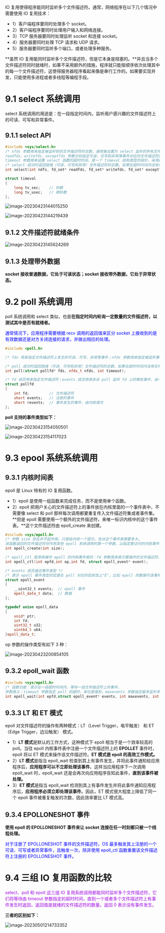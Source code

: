 IO 复用使得程序能同时监听多个文件描述符。通常，网络程序在以下几个情况中需要使用 IO 复用技术：

* 1）客户端程序要同时处理多个 socket。
* 2）客户端程序要同时处理用户输入和网络连接。
* 3）TCP 服务器要同时处理监听 socket 和连接 socket。
* 4）服务器要同时处理 TCP 请求和 UDP 请求。
* 5）服务器要同时监听多个端口，或者处理多种服务。

**虽然 IO 复用能同时监听多个文件描述符，但是它本身是阻塞的。**并且当多个文件描述符同时就绪时，如果不采用额外的措施，程序就只能按顺序依次处理其中的每一个文件描述符，这使得服务器程序看起来像是串行工作的。如果要实现并发，只能使用多进程或者多线程等编程手段。

# 9.1 select 系统调用

select 系统调用的用途是：在一段指定时间内，监听用户感兴趣的文件描述符上的可读、可写和异常事件。

## 9.1.1 select API

```c++
#include <sys/select.h>
/* nfds 参数用来指定被监听到的文件描述符的总数，通常被设置为 select 监听的所有文件描述符中的最大值加1，因为文件描述符是从 0 开始计数的。
readfds、writefds、exceptfds 参数分别指定可读、可写和异常等事件对应的文件描述符集合。应用程序调用 select 函数时，通过这 3 哥参数传入自己感兴趣的文件描述符。select 调用返回时，内核将修改它们来通知应用程序哪些文件描述符已经准备就绪。
timeout 参数用来设置 select 函数的超时时间。是一个 timeval 结构类型的指针，采用指针的目的是内核将修改它来告诉应用程序 select 等待了多久。但是这个时间不是准的，因为调用失败后的 timeout 值是不确定的。*/
/* select 成功时返回就绪（可读、可写和异常）文件描述符的总数。如果在超时时间内没有任何文件描述符就绪，select 将返回 0，失败就返回 -1 并设置 errno。如果在 select 等待期间，程序收到信号，则 select 立即返回 -1，并设置 errno 为 EINTR。*/
int select(int ndfs, fd_set* readfds, fd_set* writefds, fd_set* exceptfds, struct timeval* timeout);

struct timeval
{
	long tv_sec;	// 秒数
    long tv_usec;	// 微秒数
};
```

![image-20230423144015250](Image/fd_set结构体.png)

![image-20230423144219439](Image/使用宏访问fd_set结构体中得位.png)



## 9.1.2 文件描述符就绪条件

![image-20230423145624269](Image/文件描述符就绪条件.png)



## 9.1.3 处理带外数据

**socket 接收普通数据，它处于可读状态；socket 接收带外数据，它处于异常状态。**



# 9.2 poll 系统调用

poll 系统调用和 select 类似，也是**在指定时间内轮询一定数量的文件描述符，以测试其中是否有就绪者。**

<font color=blue>通常情况下，应用程序需要根据 recv 调用的返回值来区分 socket 上接收到的是有效数据还是对方关闭连接的请求，并做出相应的处理。</font>

```c++
#include <poll.h>

/* fds 用来指定文件描述符上发生的可读、可写、异常等事件；nfds 参数用来指定被监听事件集合 fds 的大小；timeout 参数指定 poll 的超时，单位是毫秒。当 timeout=-1 时，poll 掉将永远被阻塞，直到某个事件发生；当 timeout 为 0 时，poll 调用将立即返回。 */

/* poll 成功时返回就绪（可读、可写和异常）文件描述符的总数。如果在超时时间内没有任何文件描述符就绪，poll 将返回 0，失败就返回 -1 并设置 errno。如果在 poll 等待期间，程序收到信号，则 poll 立即返回 -1，并设置 errno 为 EINTR。*/
int poll(struct pollfd* fds, nfds_t nfds, int timeout);

/* fd 成员用来指定文件描述符；events 成员用来告诉 poll 监听 fd 上的哪些事件，由一系列事件按位进行或；revents 成员由内核修改，用来通知应用程序 fd 上实际发生了的事件数。 */
struct pollfd
{
	int fd;			// 文件描述符
    short events;	// 注册的事件
    short revents;	// 事件发生的事件，由内核填充
};
```

**poll 支持的事件类型如下：**

![image-20230423154050501](Image/poll事件类型1.png)

![image-20230423154117023](Image/poll事件类型2.png)



# 9.3 epool 系统系统调用

## 9.3.1 内核时间表

epoll 是 Linux 特有的 IO 复用函数。

* 1）epoll 是使用一组函数来完成任务，而不是使用单个函数。
* 2）epoll 把用户关心的文件描述符上的事件放在内核里面的一个事件表中，不需要像 select 和 poll 那样每次调用都要重复传入文件描述符集或者事件集。**但是 epoll 需要使用一个额外的文件描述符，来唯一标识内核中的这个事件表。**这个文件描述符由 epoll_create 来创建。

```c++
#include <sys/epoll.h>
/* 参数 size 现在并不起作用，只是给内核一个提示，告诉这个事件表需要多大。
该函数返回的文件描述符将作用其他 epoll 系统调用的第一个参数，以指定要访问的内核事件表。 */
int epoll_create(int size);

/* epoll_ctl 是用来操作 epoll 的内核事件表的：fd 参数用来表示要操作的文件描述符，op 参数则用来指定操作类型，event 参数用来指定事件。 */
int epoll_ctl(int epfd,int op,int fd, struct epoll_event* event);

/* events 成员描述事件类型 */
/* 表示 epoll 事件类型的宏是在 poll 对应的宏前加上"E"，比如 epoll 的数据可读事件是 EPOLLIN，但是 epoll 有两个额外的事件类型--EPOLLET 和 EPOLLONESHOT。 */
struct epoll_event
{
	__uint32_t events;	// epoll 事件
    epoll_data_t data;	// 数据
};

typedef union epoll_data
{
    void* ptr;
    int fd;
    uint32_t u32;
    uint64_t u64;
}epoll_data_t;
```

op 参数的操作类型有如下 3 种：

![image-20230423200854105](Image/操作类型参数.png)



## 9.3.2 epoll_wait 函数

```c++
#include <sys/epoll.h>
/* 函数功能：表示在一段超时时间内，等待一组文件描述符上的事件。
参数意义：timeout 参数指定 poll 的超时，单位是毫秒。maxevents 参数指定最多监听多少个事件，它必须大于 0。epoll_wait 如果检查到事件，就将所有就绪事件从内核事件表中，也就是 epfd 参数指定的内核事件表复制到它的第二个参数 events 指向的数组中。 */
int epoll_wait(int epfd,struct epoll_event* events, int maxevents, int timeout);
```



## 9.3.3 LT 和 ET 模式

epoll 对文件描述符的操作有两种模式：LT（Level Trigger，电平触发） 和 ET（Edge Trigger，边沿触发） 模式。

* 1）**LT 模式**是默认的工作方式，这种模式下 epoll 相当于是一个效率较高的 poll。当往 epoll 内核事件表中注册一个文件描述符上的 **EPOLLET** 事件时，epoll 将以 ET 模式来操作该文件描述符。**ET 模式是 epoll 的高效工作模式。**
* 2）**LT 模式**是指当 epoll_wait 检查到其上有事件发生，并将此事件通知给应用程序后，**应用程序可以不立即处理该事件**。这样当应用程序下一次调用 epoll_wait 时，epoll_wait 还是会再次向应用程序告知此事件，**直到该事件被处理。**
* 3）**ET 模式**是指当 epoll_wait 检测到其上有事件发生并将此事件通知应用程序后，**应用程序必须立即处理该事件**。因此，ET 模式很大程度上降低了同一个 epoll 事件被重复触发的次数，因此效率要比 LT 模式高。

## 9.3.4 EPOLLONESHOT 事件

**使用 epoll 的 EPOLLONESHOT 事件来让 socket 连接在任一时刻都只被一个线程处理。**

<font color=blue>对于注册了 EPOLLONESHOT 事件的文件描述符，OS 最多触发其上注册的一个可读、可写或者异常事件，且触发一次，除非使用 epoll_ctl 函数重置该文件描述符上注册的 EPOLLONESHOT 事件。</font>



# 9.4 三组 IO 复用函数的比较

<font color=alice>select、poll 和 epoll 这三组 IO 复用系统调用都能同时监听多个文件描述符，它们将等待由 timeout 参数指定的超时时间，直到一个或者多个文件描述符上有事件发生时返回，返回值是就绪的文件描述符的数量。返回 0 表示没有事件发生。</font>

**三者的区别如下：**

![image-20230501214733352](Image/select、poll和epoll的区别.png)
